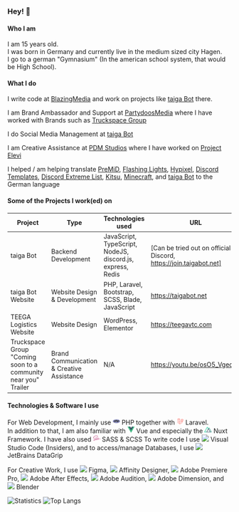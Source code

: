 ### Hey! 👋

#### Who I am

I am 15 years old.  
I was born in Germany and currently live in the medium sized city Hagen.  
I go to a german "Gymnasium" (In the american school system, that would be High School).  

#### What I do

I write code at [BlazingMedia](https://github.com/blazingmedia) and work on projects like [taiga Bot](https://github.com/taigabm) there.

I am Brand Ambassador and Support at [PartydoosMedia](https://www.partydoosmedia.com/) where I have worked with Brands such as [Truckspace Group](https://twitter.com/truckspacegroup)

I do Social Media Management at [taiga Bot](https://github.com/taigabm)

I am Creative Assistance at [PDM Studios](https://www.partydoosmedia.com/games) where I have worked on [Project Elevi](https://www.partydoosmedia.com/elevi/)

I helped / am helping translate [PreMiD](https://premid.app), [Flashing Lights](https://store.steampowered.com/app/605740/Flashing_Lights__Police_Firefighting_Emergency_Services_Simulator/), [Hypixel](https://hypixel.net/), [Discord Templates](https://discordtemplates.com/), [Discord Extreme List](https://discordextremelist.xyz/), [Kitsu](https://kitsu.io/), [Minecraft](https://minecraft.net/), and [taiga Bot](https://taigabot.net) to the German language

#### Some of the Projects I work(ed) on

| Project                                                        | Type                                      | Technologies used                                          | URL                                                               |
|----------------------------------------------------------------|-------------------------------------------|------------------------------------------------------------|-------------------------------------------------------------------|
| taiga Bot                                                      | Backend Development                       | JavaScript, TypeScript, NodeJS, discord.js, express, Redis | [Can be tried out on official Discord, https://join.taigabot.net] |
| taiga Bot Website                                              | Website Design & Development              | PHP, Laravel, Bootstrap, SCSS, Blade, JavaScript           | https://taigabot.net                                              |
| TEEGA Logistics Website                                        | Website Design                            | WordPress, Elementor                                       | https://teegavtc.com                                              |
| Truckspace Group "Coming soon to a community near you" Trailer | Brand Communication & Creative Assistance | N/A                                                        | https://youtu.be/osO5_Vgecb0                                      |

#### Technologies & Software I use

For Web Development, I mainly use <img height="16" src="https://raw.githubusercontent.com/github/explore/master/topics/php/php.png"> PHP together with <img height="16" src="https://raw.githubusercontent.com/github/explore/master/topics/laravel/laravel.png"> Laravel.  
In addition to that, I am also familiar with <img height="16" src="https://raw.githubusercontent.com/github/explore/master/topics/vue/vue.png"> Vue and especially the <img height="16" src="https://raw.githubusercontent.com/github/explore/master/topics/nuxt/nuxt.png"> Nuxt Framework.
I have also used <img height="16" src="https://raw.githubusercontent.com/github/explore/master/topics/sass/sass.png"> SASS & SCSS
To write code I use <img height="16" src="https://upload.wikimedia.org/wikipedia/commons/thumb/4/4b/Visual_Studio_Code_Insiders_1.36_icon.svg/170px-Visual_Studio_Code_Insiders_1.36_icon.svg.png"> Visual Studio Code (Insiders), and to access/manage Databases, I use <img height="16" src="https://blog.jetbrains.com/wp-content/uploads/2019/08/logo-6.png"> JetBrains DataGrip

For Creative Work, I use <img height="16" src="https://upload.wikimedia.org/wikipedia/commons/thumb/3/33/Figma-logo.svg/1667px-Figma-logo.svg.png"> Figma, <img height="16" src="https://upload.wikimedia.org/wikipedia/en/6/6d/Affinity_Designer_logo_new.png"> Affinity Designer, <img height="16" src="https://upload.wikimedia.org/wikipedia/commons/thumb/4/40/Adobe_Premiere_Pro_CC_icon.svg/1200px-Adobe_Premiere_Pro_CC_icon.svg.png"> Adobe Premiere Pro, <img height="16" src="https://upload.wikimedia.org/wikipedia/commons/thumb/c/cb/Adobe_After_Effects_CC_icon.svg/1200px-Adobe_After_Effects_CC_icon.svg.png"> Adobe After Effects, <img height="16" src="https://upload.wikimedia.org/wikipedia/commons/thumb/0/0e/Adobe_Audition_CC_icon_(2020).svg/1051px-Adobe_Audition_CC_icon_(2020).svg.png"> Adobe Audition, <img height="16" src="https://photoshop.com/en/images/apps/dimension.png"> Adobe Dimension, and <img height="16" src="https://deepin.b-cdn.net/wp-content/uploads/2020/06/Logo-de-Blender.png"> Blender

![Statistics](https://github-readme-stats.vercel.app/api/top-langs/?username=OfficialCRUGG&layout=compact&theme=dark&hide=star&count_private=true)
![Top Langs](https://github-readme-stats.vercel.app/api?username=OfficialCRUGG&layout=compact&theme=dark)
<!--
![Wakatime](https://github-readme-stats.vercel.app/api/wakatime/?username=OfficialCRUGG&layout=compact&theme=dark)
-->
